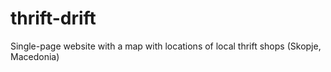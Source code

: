 # thrift-drift
Single-page website with a map with locations of local thrift shops (Skopje, Macedonia)
